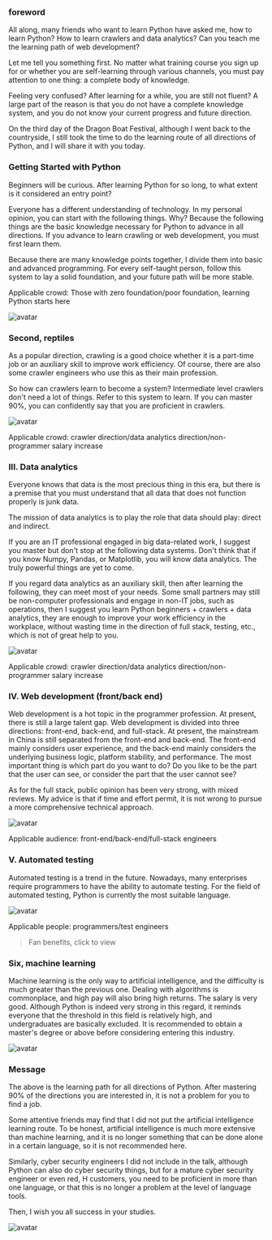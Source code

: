 ###  foreword 

All along, many friends who want to learn Python have asked me, how to learn Python? How to learn crawlers and data analytics? Can you teach me the learning path of web development? 

Let me tell you something first. No matter what training course you sign up for or whether you are self-learning through various channels, you must pay attention to one thing: a complete body of knowledge. 

Feeling very confused? After learning for a while, you are still not fluent? A large part of the reason is that you do not have a complete knowledge system, and you do not know your current progress and future direction. 

On the third day of the Dragon Boat Festival, although I went back to the countryside, I still took the time to do the learning route of all directions of Python, and I will share it with you today. 

###  Getting Started with Python 

Beginners will be curious. After learning Python for so long, to what extent is it considered an entry point? 

Everyone has a different understanding of technology. In my personal opinion, you can start with the following things. Why? Because the following things are the basic knowledge necessary for Python to advance in all directions. If you advance to learn crawling or web development, you must first learn them. 

Because there are many knowledge points together, I divide them into basic and advanced programming. For every self-taught person, follow this system to lay a solid foundation, and your future path will be more stable. 

Applicable crowd: Those with zero foundation/poor foundation, learning Python starts here 

![avatar]( 20210615151249871.png) 

###  Second, reptiles 

As a popular direction, crawling is a good choice whether it is a part-time job or an auxiliary skill to improve work efficiency. Of course, there are also some crawler engineers who use this as their main profession. 

So how can crawlers learn to become a system? Intermediate level crawlers don't need a lot of things. Refer to this system to learn. If you can master 90%, you can confidently say that you are proficient in crawlers. 

![avatar]( 20210615151745684.png) 

 Applicable crowd: crawler direction/data analytics direction/non-programmer salary increase  

###  III. Data analytics 

Everyone knows that data is the most precious thing in this era, but there is a premise that you must understand that all data that does not function properly is junk data. 

The mission of data analytics is to play the role that data should play: direct and indirect. 

If you are an IT professional engaged in big data-related work, I suggest you master but don't stop at the following data systems. Don't think that if you know Numpy, Pandas, or Matplotlib, you will know data analytics. The truly powerful things are yet to come. 

If you regard data analytics as an auxiliary skill, then after learning the following, they can meet most of your needs. Some small partners may still be non-computer professionals and engage in non-IT jobs, such as operations, then I suggest you learn Python beginners + crawlers + data analytics, they are enough to improve your work efficiency in the workplace, without wasting time in the direction of full stack, testing, etc., which is not of great help to you. 

![avatar]( 20210615152348547.png) 

 Applicable crowd: crawler direction/data analytics direction/non-programmer salary increase  

###  IV. Web development (front/back end) 

Web development is a hot topic in the programmer profession. At present, there is still a large talent gap. Web development is divided into three directions: front-end, back-end, and full-stack. At present, the mainstream in China is still separated from the front-end and back-end. The front-end mainly considers user experience, and the back-end mainly considers the underlying business logic, platform stability, and performance. The most important thing is which part do you want to do? Do you like to be the part that the user can see, or consider the part that the user cannot see? 

As for the full stack, public opinion has been very strong, with mixed reviews. My advice is that if time and effort permit, it is not wrong to pursue a more comprehensive technical approach. 

![avatar]( 20210615161920824.png) 

 Applicable audience: front-end/back-end/full-stack engineers   

###  V. Automated testing 

Automated testing is a trend in the future. Nowadays, many enterprises require programmers to have the ability to automate testing. For the field of automated testing, Python is currently the most suitable language. 

![avatar]( 20210615162709644.png) 

 Applicable people: programmers/test engineers  

>  Fan benefits, click to view 

###  Six, machine learning 

Machine learning is the only way to artificial intelligence, and the difficulty is much greater than the previous one. Dealing with algorithms is commonplace, and high pay will also bring high returns. The salary is very good. Although Python is indeed very strong in this regard, it reminds everyone that the threshold in this field is relatively high, and undergraduates are basically excluded. It is recommended to obtain a master's degree or above before considering entering this industry. 

![avatar]( 20210615163139129.png) 

###  Message 

The above is the learning path for all directions of Python. After mastering 90% of the directions you are interested in, it is not a problem for you to find a job. 

Some attentive friends may find that I did not put the artificial intelligence learning route. To be honest, artificial intelligence is much more extensive than machine learning, and it is no longer something that can be done alone in a certain language, so it is not recommended here. 

Similarly, cyber security engineers I did not include in the talk, although Python can also do cyber security things, but for a mature cyber security engineer or even red, H customers, you need to be proficient in more than one language, or that this is no longer a problem at the level of language tools. 

Then, I wish you all success in your studies. 

![avatar]( 20210511152327755.png) 

